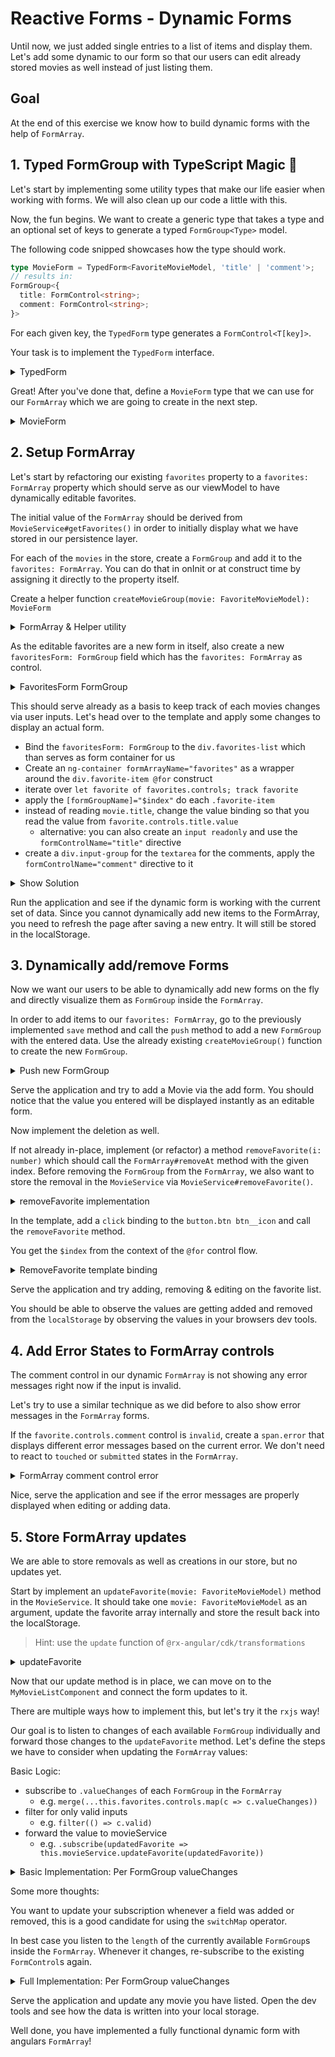 # Reactive Forms - Dynamic Forms

Until now, we just added single entries to a list of items and display them.
Let's add some dynamic to our form so that our users can edit
already stored movies as well instead of just listing them.

## Goal

At the end of this exercise we know how to build dynamic forms with the help of `FormArray`.

## 1. Typed FormGroup with TypeScript Magic 🧙

Let's start by implementing some utility types that make our life easier when working with forms.
We will also clean up our code a little with this.

Now, the fun begins. We want to create a generic type that takes a type and an optional set of keys
to generate a typed `FormGroup<Type>` model.

The following code snipped showcases how the type should work.

```ts
type MovieForm = TypedForm<FavoriteMovieModel, 'title' | 'comment'>;
// results in: 
FormGroup<{
  title: FormControl<string>;
  comment: FormControl<string>;
}>

```

For each given key, the `TypedForm` type generates a `FormControl<T[key]>`.

Your task is to implement the `TypedForm` interface.

<details>
  <summary>TypedForm</summary>

```ts
type TypedForm<T, K extends keyof T = keyof T> = FormGroup<{
  [key in K]: FormControl<T[key]>;
}>;
```

</details>

Great! After you've done that, define a `MovieForm` type that we can use for our `FormArray` which we are going
to create in the next step.

<details>
  <summary>MovieForm</summary>

```ts
type TypedForm<T, K extends keyof T = keyof T> = FormGroup<{
  [key in K]: FormControl<T[key]>;
}>;

type MovieForm = TypedForm<FavoriteMovieModel>;
/*
  results in: 
  FormGroup<{
    title: FormControl<string>;
    comment: FormControl<string>;
  }>
*/

```

</details>

## 2. Setup FormArray

Let's start by refactoring our existing `favorites` property to a `favorites: FormArray` property which should serve as our viewModel to have dynamically
editable favorites.

The initial value of the `FormArray` should be derived from `MovieService#getFavorites()` in order to initially display
what we have stored in our persistence layer.

For each of the `movies` in the store, create a `FormGroup` and add it to the `favorites: FormArray`. You can do that in
onInit or at construct time by assigning it directly to the property itself.

Create a helper function `createMovieGroup(movie: FavoriteMovieModel): MovieForm`

<details>
    <summary>FormArray & Helper utility</summary>

```ts
//my-movie-list.component.ts


// for easier access to the array
favorites = new FormArray(
    this.movieService
        .getFavorites()
        .map((favorite) => this.createMovieForm(favorite))
);

// convenience function for creating a formGroup for a movie
private createMovieGroup(movie: FavoriteMovieModel): MovieForm {
  return new FormGroup({
    title: new FormControl(movie.title, {
      nonNullable: true,
      validators: Validators.required,
    }),
    comment: new FormControl(movie.comment, {
      nonNullable: true,
      validators: [Validators.required, Validators.minLength(5)],
    }),
  });
}
```

</details>

As the editable favorites are a new form in itself, also create a new `favoritesForm: FormGroup` field
which has the `favorites: FormArray` as control.

<details>
    <summary>FavoritesForm FormGroup</summary>

```ts

favoritesForm = new FormGroup({ favorites: this.favorites });

```
</details>

This should serve already as a basis to keep track of each movies changes via user inputs. Let's head over to the
template and apply some changes to display an actual form.

* Bind the `favoritesForm: FormGroup` to the `div.favorites-list` which than serves as form container for us
* Create an `ng-container formArrayName="favorites"` as a wrapper around the `div.favorite-item @for` construct
* iterate over `let favorite of favorites.controls; track favorite`
* apply the `[formGroupName]="$index"` do each `.favorite-item`
* instead of reading `movie.title`, change the value binding so that you read the value from `favorite.controls.title.value`
  * alternative: you can also create an `input readonly` and use the `formControlName="title"` directive
* create a `div.input-group` for the `textarea` for the comments, apply the `formControlName="comment"` directive to it

<details>
    <summary>Show Solution</summary>


```html
<!-- my-movie-list.component.html -->

<!-- FormGroup binding -->
<div class="favorites-list" [formGroup]="favoritesForm">
  <!-- FormArray binding -->
  <ng-container formArrayName="favorites">
    <!-- FormGroup binding -->
    @for (favorite of favorites.controls; track favorite) {
      <div class="favorite-item"
           [formGroupName]="$index">
        <span class="favorite-item__title">{{ favorite.controls.title.value }}</span>
        <!-- FormControl binding -->
        <div class="input-group">
          <textarea formControlName="comment"></textarea>
        </div>
        <button class="btn btn__icon"
                (click)="removeFavorite({title: favorite.controls.title.value, comment: favorite.controls.comment.value})">
          <fast-svg name="delete" />
        </button>
      </div>
    }
  </ng-container>
</div>
```
</details>

Run the application and see if the dynamic form is working with the current set of data.
Since you cannot dynamically add new items to the FormArray, you need to refresh the page after saving a new entry.
It will still be stored in the localStorage.

## 3. Dynamically add/remove Forms

Now we want our users to be able to dynamically add new forms on the fly and directly visualize them as `FormGroup`
inside the `FormArray`.

In order to add items to our `favorites: FormArray`, go to the previously implemented `save` method
and call the `push` method to add a new `FormGroup` with the entered data. Use the already existing `createMovieGroup()` 
function to create the new `FormGroup`.

<details>
    <summary>Push new FormGroup</summary>

```ts
// my-movie-list.component.ts


save(): void {
  const favorite = {
    title: this.title.value,
    comment: this.comment.value,
  };
  this.favorites.push(this.createMovieGroup(favorite));
  this.movieService.addFavorite(favorite);
}
```
</details>

Serve the application and try to add a Movie via the add form. You should notice that the value you entered will be
displayed instantly as an editable form.

Now implement the deletion as well.

If not already in-place, implement (or refactor) a method `removeFavorite(i: number)` which should call the `FormArray#removeAt` method
with the given index.
Before removing the `FormGroup` from the `FormArray`, we also want to store the removal in the `MovieService` via `MovieService#removeFavorite()`.

<details>
  <summary>removeFavorite implementation</summary>

```ts
// my-movie-list.component.ts

removeFavorite(i: number): void {
  const favoriteToRemove = this.favorites.controls.at(index).getRawValue();
  this.movieService.removeFavorite({
    ...favoriteToRemove,
    id: favoriteToRemove.title,
  });
  this.favorites.removeAt(i);
}
```

</details>

In the template, add a `click` binding to the `button.btn btn__icon` and call the `removeFavorite` method.

You get the `$index` from the context of the `@for` control flow.

<details>
    <summary>RemoveFavorite template binding</summary>

```html
<!-- my-movie-list.component.html -->
@for (favorite of favorites.controls; track favorite) {
  <div class="favorite-item"
       [formGroupName]="$index">
  
    <!-- controls -->
  
    <button class="btn btn__icon"
            (click)="removeFavorite($index)">
      <fast-svg name="delete" />
    </button>
  </div>
}
```

</details>

Serve the application and try adding, removing & editing on the favorite list.

You should be able to observe the values are getting added and removed from the `localStorage` by observing the
values in your browsers dev tools.

## 4. Add Error States to FormArray controls

The comment control in our dynamic `FormArray` is not showing any error messages right now if the input is invalid.

Let's try to use a similar technique as we did before to also show error messages in the `FormArray` forms.

If the `favorite.controls.comment` control is `invalid`, create a `span.error` that displays different
error messages based on the current error. We don't need to react to `touched` or `submitted` states in the `FormArray`.

<details>
    <summary>FormArray comment control error</summary>

```html

<div class="input-group">
  <textarea formControlName="comment" ></textarea>
  @if (favorite.controls.comment.invalid) {
    <span class="error">
        {{ favorite.controls.comment.hasError('minlength') ? 'Write at least 5 characters' : 'Enter a comment' }}
    </span>
  }
</div>
```
</details>

Nice, serve the application and see if the error messages are properly displayed when editing or adding data.

## 5. Store FormArray updates

We are able to store removals as well as creations in our store, but no updates yet.

Start by implement an `updateFavorite(movie: FavoriteMovieModel)` method in the `MovieService`.
It should take one `movie: FavoriteMovieModel` as an argument, update the favorite array internally and
store the result back into the localStorage.

> Hint: use the `update` function of `@rx-angular/cdk/transformations`

<details>
    <summary>updateFavorite</summary>

```ts
// movie.service.ts

updateFavorite(movie: FavoriteMovieModel) {
  const updated = update(this.getFavorites(), movie, 'title');
  localStorage.setItem('my-movies', JSON.stringify(updated));
}
```
</details>

Now that our update method is in place, we can move on to the `MyMovieListComponent` and connect the form updates
to it.

There are multiple ways how to implement this, but let's try it the `rxjs` way!

Our goal is to listen to changes of each available `FormGroup` individually and forward those changes to
the `updateFavorite` method.
Let's define the steps we have to consider when updating the `FormArray` values:

Basic Logic:

* subscribe to `.valueChanges` of each `FormGroup` in the `FormArray`
  * e.g. `merge(...this.favorites.controls.map(c => c.valueChanges))`
* filter for only valid inputs
  * e.g. `filter(() => c.valid)`
* forward the value to movieService
  * e.g. `.subscribe(updatedFavorite => this.movieService.updateFavorite(updatedFavorite))`

<details>
  <summary>Basic Implementation: Per FormGroup valueChanges</summary>

```ts

ngOnInit() {
  // subscribe to valueChanges of nested FormGroups
  merge(
    ...this.favorites.controls.map((favoriteGrp) =>
      favoriteGrp.valueChanges.pipe(
        // only emit valid changes
        filter(() => favoriteGrp.valid),
        // map to rawValue, as the normal value is `Partial<T>`
        map(() => favoriteGrp.getRawValue())
      )
    ).subscribe((updatedFavorite) => {
      this.movieService.updateFavorite(updatedFavorite);
    });
}

```

</details>

Some more thoughts:

You want to update your subscription whenever a field was added or removed, this is a good candidate for using the `switchMap`
operator.

In best case you listen to the `length` of the currently available `FormGroup`s inside the `FormArray`. Whenever it changes,
re-subscribe to the existing `FormControl`s again.

<details>
  <summary>Full Implementation: Per FormGroup valueChanges</summary>

```ts

ngOnInit() {
  this.favorites.valueChanges
    .pipe(
      // start with current value
      startWith(this.favorites.value),
      // abort when groups were added/removed
      distinctUntilKeyChanged('length'),
      switchMap(() => {
        // subscribe to valueChanges of nested FormGroups
        return merge(
          ...this.favorites.controls.map((favoriteGrp) =>
            favoriteGrp.valueChanges.pipe(
              // only emit valid changes
              filter(() => favoriteGrp.valid),
              // map to rawValue, as the normal value is `Partial<T>`
              map(() => favoriteGrp.getRawValue())
            )
          )
        );
      })
    )
    .subscribe((updatedFavorite) => {
      this.movieService.updateFavorite(updatedFavorite);
    });
}

```

</details>

Serve the application and update any movie you have listed. Open the dev tools and see how the data is written into your
local storage.

Well done, you have implemented a fully functional dynamic form with angulars `FormArray`!
